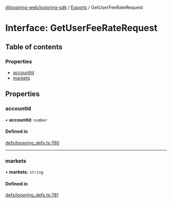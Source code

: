 [@loopring-web/loopring-sdk](../README.md) / [Exports](../modules.md) / GetUserFeeRateRequest

# Interface: GetUserFeeRateRequest

## Table of contents

### Properties

- [accountId](GetUserFeeRateRequest.md#accountid)
- [markets](GetUserFeeRateRequest.md#markets)

## Properties

### accountId

• **accountId**: `number`

#### Defined in

[defs/loopring_defs.ts:780](https://github.com/Loopring/loopring_sdk/blob/cd42b57/src/defs/loopring_defs.ts#L780)

___

### markets

• **markets**: `string`

#### Defined in

[defs/loopring_defs.ts:781](https://github.com/Loopring/loopring_sdk/blob/cd42b57/src/defs/loopring_defs.ts#L781)

